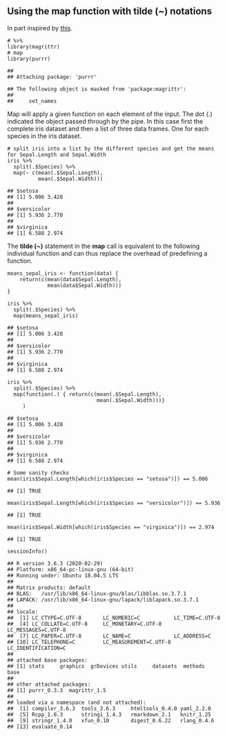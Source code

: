 Using the map function with tilde (~) notations
-----------------------------------------------

In part inspired by
[this](https://towardsdatascience.com/functional-programming-in-r-with-purrr-469e597d0229).

    # %>%
    library(magrittr)
    # map
    library(purrr)

    ## 
    ## Attaching package: 'purrr'

    ## The following object is masked from 'package:magrittr':
    ## 
    ##     set_names

Map will apply a given function on each element of the input. The dot
(.) indicated the object passed through by the pipe. In this case first
the complete iris dataset and then a list of three data frames. One for
each species in the iris dataset.

    # split iris into a list by the different species and get the means for Sepal.Length and Sepal.Width
    iris %>%
      split(.$Species) %>%
      map(~ c(mean(.$Sepal.Length),
              mean(.$Sepal.Width)))

    ## $setosa
    ## [1] 5.006 3.428
    ## 
    ## $versicolor
    ## [1] 5.936 2.770
    ## 
    ## $virginica
    ## [1] 6.588 2.974

The **tilde (~)** statement in the **map** call is equivalent to the
following individual function and can thus replace the overhead of
predefining a function.

    means_sepal_iris <- function(data) {
        return(c(mean(data$Sepal.Length),
                 mean(data$Sepal.Width)))
    }

    iris %>%
      split(.$Species) %>%
      map(means_sepal_iris)

    ## $setosa
    ## [1] 5.006 3.428
    ## 
    ## $versicolor
    ## [1] 5.936 2.770
    ## 
    ## $virginica
    ## [1] 6.588 2.974

    iris %>%
      split(.$Species) %>%
      map(function(.) { return(c(mean(.$Sepal.Length),
                                 mean(.$Sepal.Width)))}
         )

    ## $setosa
    ## [1] 5.006 3.428
    ## 
    ## $versicolor
    ## [1] 5.936 2.770
    ## 
    ## $virginica
    ## [1] 6.588 2.974

    # Some sanity checks
    mean(iris$Sepal.Length[which(iris$Species == "setosa")]) == 5.006

    ## [1] TRUE

    mean(iris$Sepal.Length[which(iris$Species == "versicolor")]) == 5.936

    ## [1] TRUE

    mean(iris$Sepal.Width[which(iris$Species == "virginica")]) == 2.974

    ## [1] TRUE

    sessionInfo()

    ## R version 3.6.3 (2020-02-29)
    ## Platform: x86_64-pc-linux-gnu (64-bit)
    ## Running under: Ubuntu 18.04.5 LTS
    ## 
    ## Matrix products: default
    ## BLAS:   /usr/lib/x86_64-linux-gnu/blas/libblas.so.3.7.1
    ## LAPACK: /usr/lib/x86_64-linux-gnu/lapack/liblapack.so.3.7.1
    ## 
    ## locale:
    ##  [1] LC_CTYPE=C.UTF-8       LC_NUMERIC=C           LC_TIME=C.UTF-8       
    ##  [4] LC_COLLATE=C.UTF-8     LC_MONETARY=C.UTF-8    LC_MESSAGES=C.UTF-8   
    ##  [7] LC_PAPER=C.UTF-8       LC_NAME=C              LC_ADDRESS=C          
    ## [10] LC_TELEPHONE=C         LC_MEASUREMENT=C.UTF-8 LC_IDENTIFICATION=C   
    ## 
    ## attached base packages:
    ## [1] stats     graphics  grDevices utils     datasets  methods   base     
    ## 
    ## other attached packages:
    ## [1] purrr_0.3.3  magrittr_1.5
    ## 
    ## loaded via a namespace (and not attached):
    ##  [1] compiler_3.6.3  tools_3.6.3     htmltools_0.4.0 yaml_2.2.0     
    ##  [5] Rcpp_1.0.3      stringi_1.4.3   rmarkdown_2.1   knitr_1.25     
    ##  [9] stringr_1.4.0   xfun_0.10       digest_0.6.22   rlang_0.4.6    
    ## [13] evaluate_0.14
